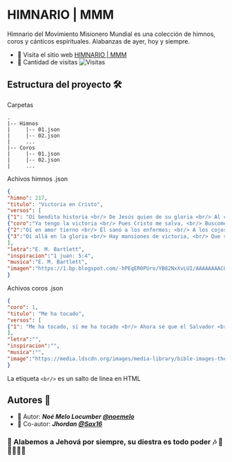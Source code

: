 # HIMNARIO | MMM 
Himnario del Movimiento Misionero Mundial es una colección de himnos, coros y cánticos espirituales. Alabanzas de ayer, hoy y siempre.

- 📙 Visita el sitio web [HIMNARIO | MMM](https://himnariommm.blogspot.com/)
- 👀 Cantidad de visitas ![Visitas](https://img.shields.io/badge/Views-%2B70K-informational)
## Estructura del proyecto 🛠
Carpetas
```
.
|-- Himnos
|     |-- 01.json
|     |-- 02.json
|     ...
|-- Coros
|     |-- 01.json
|     |-- 02.json
|     ...
```
Achivos himnos .json
```json
{
"himno": 217,
"titulo": "Victoria en Cristo",
"versos": [
{"1": "Oí bendita historia <br/> De Jesús quien de su gloria <br/> Al calvario decidió venir <br/> Para salvarme a mi. <br/> Su sangre derramada <br/> Se aplicó, feliz a mi alma <br/> Me dió victoria sin igual <br/> Cuando me arrepentí."},
{"coro":"Ya tengo la victoria <br/> Pues Cristo me salva, <br/> Buscome y comprome <br/> Con su divino amor. <br/> Me imparte de su gloria <br/> Su paz inunda mi alma, <br/> Victoria me concedió <br/> Cuando por mí murió."},
{"2":"Oí en amor tierno <br/> Él sanó a los enfermos; <br/> A los cojos los mandó correr, <br/> Al ciego lo hizo ver. <br/> Entonces suplicante <br/> Le pedí al Cristo amante, <br/> Le diera a mi alma la salud <br/> Y fe para vencer."},
{"3":"Oí allá en la gloria <br/> Hay mansiones de victoria, <br/> Que su santa mano preparó <br/> Para los que Él salvó. <br/> Espero unir mi canto <br/> Al del grupo sacrosanto <br/> Que victorioso rendirá, <br/> Tributo al Redentor."}
],
"letra":"E. M. Bartlett",
"inspiracion":"1 juan: 5:4",
"musica":"E. M. Bartlett",
"imagen":"https://1.bp.blogspot.com/-hPEqER0PUro/YB82NxXvLUI/AAAAAAAACO8/jFcChAuhxsoSgj4Bd853JdGv8P_l_A0hgCLcBGAsYHQ/s2048/pexels-d%25C6%25B0%25C6%25A1ng-nh%25C3%25A2n-1123791.jpg"
}
```
Achivos coros .json
```json
{
"coro": 1,
"titulo": "Me ha tocado",
"versos": [
{"1": "Me ha tocado, sí me ha tocado <br/> Ahora sé que el Salvador <br/> sana, salva y viene por mi; <br/> me ha tocado, Cristo el Señor."}
],
"letra":"",
"inspiracion":"",
"musica":"",
"image":"https://media.ldscdn.org/images/media-library/bible-images-the-life-of-jesus-christ/miracles/bible-pictures-pool-of-bethesda-1138571-print.jpg"
}
```
La etiqueta `<br/>` es un salto de linea en HTML

## Autores 🤝
- 👦 Autor: ***Noé Melo Locumber [@noemelo](https://github.com/NoeMelo/)***
- 🧑 Co-autor: ***Jhordan [@Sax16](https://github.com/Sax16/)***
### 🎵 Alabemos a Jehová por siempre, su diestra es todo poder 🎶 🥁🎷🎺🎸🎻
